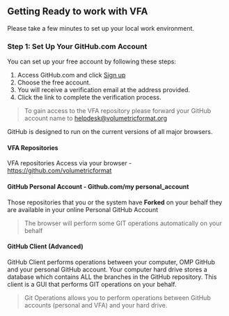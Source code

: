 ## Getting Ready to work with VFA 

Please take a few minutes to set up your local work environment.

<!-- toc -->

### Step 1: Set Up Your GitHub.com Account
You can set up your free account by following these steps:

1. Access GitHub.com and click [Sign up](https://github.com/join?ref_cta=Sign+up&ref_loc=header+logged+out&ref_page=%2F&source=header-home)
2. Choose the free account.
3. You will receive a verification email at the address provided.
4. Click the link to complete the verification process. 

> To gain access to the VFA repository please forward your GitHub account name to helpdesk@volumetricformat.org

GitHub is designed to run on the current versions of all major browsers.

#### VFA Repositories
VFA repositories Access via your browser - https://github.com/volumetricformat

#### GitHub Personal Account - Github.com/my personal_account
Those repositories that you or the system have **Forked** on your behalf they are available in your online Personal GitHub Account
> The browser will perform some GIT operations automatically on your behalf

#### GitHub Client (Advanced)
GitHub Client performs operations between your computer, OMP GitHub and your personal GitHub account.
Your computer hard drive stores a database which contains ALL the branches in the GitHub repository.
This client is a GUI that performs GIT operations on your behalf.
>Git Operations allows you to perform operations between GitHub accounts (personal and VFA) and your hard drive.
